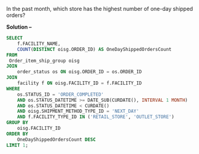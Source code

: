 In the past month, which store has the highest number of one-day shipped orders?

**Solution –**
```sql 
SELECT
    f.FACILITY_NAME,
    COUNT(DISTINCT oisg.ORDER_ID) AS OneDayShippedOrdersCount
FROM	 
 Order_item_ship_group oisg
JOIN 
    order_status os ON oisg.ORDER_ID = os.ORDER_ID
JOIN
    facility f ON oisg.FACILITY_ID = f.FACILITY_ID
WHERE
    os.STATUS_ID = 'ORDER_COMPLETED'
    AND os.STATUS_DATETIME >= DATE_SUB(CURDATE(), INTERVAL 1 MONTH)
    AND os.STATUS_DATETIME < CURDATE()
    AND oisg.SHIPMENT_METHOD_TYPE_ID = 'NEXT_DAY'
    AND f.FACILITY_TYPE_ID IN ('RETAIL_STORE', 'OUTLET_STORE')
GROUP BY
    oisg.FACILITY_ID
ORDER BY
    OneDayShippedOrdersCount DESC
LIMIT 1;
```